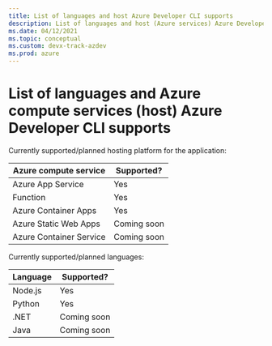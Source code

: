 ```yaml
---
title: List of languages and host Azure Developer CLI supports
description: List of languages and host (Azure services) Azure Developer CLI supports.
ms.date: 04/12/2021
ms.topic: conceptual
ms.custom: devx-track-azdev
ms.prod: azure
---
```

# List of languages and Azure compute services (host) Azure Developer CLI supports

Currently supported/planned hosting platform for the application:

| Azure compute service      | Supported? |
| ----------- | ----------- |
| Azure App Service | Yes  |
| Function  | Yes |
| Azure Container Apps    | Yes |
| Azure Static Web Apps  | Coming soon |
| Azure Container Service | Coming soon |

Currently supported/planned languages:

| Language      | Supported? |
| ----------- | ----------- |
| Node.js | Yes  |
| Python    | Yes |
| .NET | Coming soon |
| Java | Coming soon |